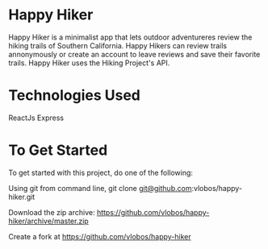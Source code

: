 # Happy Hiker
Happy Hiker is a minimalist app that lets outdoor adventureres review the hiking trails of Southern California. Happy Hikers can review trails annonymously or create an account to leave reviews and save their favorite trails. Happy Hiker uses the Hiking Project's API.

# Technologies Used
ReactJs
Express

# To Get Started
To get started with this project, do one of the following:

Using git from command line, git clone git@github.com:vlobos/happy-hiker.git

Download the zip archive: https://github.com/vlobos/happy-hiker/archive/master.zip

Create a fork at https://github.com/vlobos/happy-hiker
